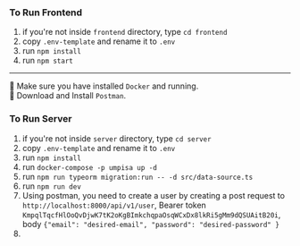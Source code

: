 ### To Run Frontend

1. if you're not inside `frontend` directory, type `cd frontend`
2. copy `.env-template` and rename it to `.env`
3. run `npm install`
4. run `npm start`

---

📝 Make sure you have installed `Docker` and running.\
📝 Download and Install `Postman`.

### To Run Server

1. if you're not inside `server` directory, type `cd server`
2. copy `.env-template` and rename it to `.env`
3. run `npm install`
4. run `docker-compose -p umpisa up -d`
5. run `npm run typeorm migration:run -- -d src/data-source.ts`
6. run `npm run dev`
7. Using postman, you need to create a user by creating a post request to `http://localhost:8000/api/v1/user`, Bearer token `KmpqlTqcfHlOoQvDjwK7tK2oKgBImkchqpaOsqWCxDx8lkRi5gMm9dQSUAitB20i`, body `{"email": "desired-email", "password": "desired-password" }`
8. 
